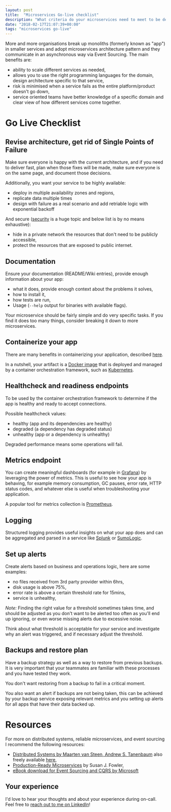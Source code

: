 ```yaml
---
layout: post
title:  "Microservices Go-live checklist"
description: "What criteria do your microservices need to meet to be deployed?"
date: "2018-02-17T21:07:39+00:00"
tags: "microservices go-live"
---
```


More and more organisations break up monoliths (formerly known as "app") in smaller services
and adopt microservices architecture pattern and they communicate in an asynchronous way via Event Sourcing. The main benefits are:

* ability to scale different services as needed,
* allows you to use the right programming languages for the domain, design architecture specific to that service,
* risk is minimised when a service fails as the entire platform/product doesn't go down,
* service oriented teams have better knowledge of a specific domain and clear view of how different services come together.

# Go Live Checklist

## Revise architecture, get rid of Single Points of Failure

Make sure everyone is happy with the current architecture, and if you need to deliver fast,
plan when those fixes will be made, make sure everyone is on the same page, and document those decisions.

Additionally, you want your service to be highly available:

* deploy in multiple availability zones and regions,
* replicate data multiple times
* design with failure as a real scenario and add retriable logic with exponential backoff

And secure ([security](https://www.owasp.org/index.php/Top_10_2013-Top_10) is a huge topic and below list is by no means exhaustive):

* hide in a private network the resources that don't need to be publicly accessible,
* protect the resources that are exposed to public internet.

## Documentation

Ensure your documentation (README/Wiki entries), provide enough information about your app:

* what it does, provide enough context about the problems it solves,
* how to install it,
* how tests are run,
* Usage (`--help` output for binaries with available flags).

Your microservice should be fairly simple and do very specific tasks. If you find it does
too many things, consider breaking it down to more microservices.

## Containerize your app

There are many benefits in containerizing your application, described [here](https://cloud.google.com/containers/).

In a nutshell, your artifact is a [Docker image](https://www.docker.com/) that is deployed and managed by a container orchestration framework, such as [Kubernetes](https://kubernetes.io).

## Healthcheck and readiness endpoints

To be used by the container orchestration framework to determine if the app is healthy and
ready to accept connections.

Possible healthcheck values:

* healthy (app and its dependencies are healthy)
* degraded (a dependency has degraded status)
* unhealthy (app or a dependency is unhealthy)

Degraded performance means some operations will fail.

## Metrics endpoint

You can create meaningful dashboards (for example in [Grafana](https://grafana.com/)) by
leveraging the power of metrics. This is useful to see how your app is behaving, for example
memory consumption, GC pauses, error rate, HTTP status codes, and whatever else is useful
when troubleshooting your application.

A popular tool for metrics collection is [Prometheus](https://prometheus.io/).

## Logging

Structured logging provides useful insights on what your app does and can be aggregated and parsed in a
service like [Splunk](https://www.splunk.com/) or [SumoLogic](https://www.sumologic.com/).

## Set up alerts

Create alerts based on business and operations logic, here are some examples:

* no files received from 3rd party provider within 6hrs,
* disk usage is above 75%,
* error rate is above a certain threshold rate for 15mins,
* service is unhealthy,

_Note:_ Finding the right value for a threshold sometimes takes time, and should be
adjusted as you don't want to be alerted too often as you'll end up ignoring, or even worse
missing alerts due to excessive noise.

Think about what threshold is acceptable for your service and investigate why an alert was
triggered, and if necessary adjust the threshold.

## Backups and restore plan

Have a backup strategy as well as a way to restore from previous backups. It is very
important that your teammates are familiar with these processes and you have tested they
work.

You don't want restoring from a backup to fail in a critical moment.

You also want an alert if backups are not being taken, this can be achieved by your backup
service exposing relevant metrics and you setting up alerts for all apps that have their
data backed up.

# Resources

For more on distributed systems, reliable microservices, and event sourcing I recommend the following resources:

* [Distributed Systems by Maarten van Steen,‎ Andrew S. Tanenbaum](https://www.amazon.co.uk/Distributed-Systems-Maarten-van-Steen/dp/1543057381) also freely available [here](https://www.distributed-systems.net/index.php/books/distributed-systems-3rd-edition-2017/ds3-sneak-preview/),
* [Production-Ready Microservices](http://shop.oreilly.com/product/0636920053675.do) by Susan J. Fowler,
* [eBook download for Event Sourcing and CQRS by Microsoft](https://www.microsoft.com/en-gb/download/details.aspx?id=34774)

## Your experience

I'd love to hear your thoughts and about your experience during on-call. Feel free to [reach out to me on LinkedIn](https://www.linkedin.com/in/george-g-279883115/)!
